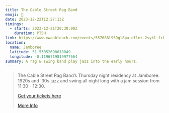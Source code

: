 ```yaml
---
title: The Cable Street Rag Band
emoji: 🎻
date: 2023-12-22T12:27:13Z
timings:
  - starts: 2023-12-21T20:30:00Z
    duration: PT5H
link: https://www.ewanbleach.com/events/557688l959gl8pa-dflnz-2sykl-frkxa-f5p58-m2d3p-dybs2-kwew8-tjls6-94w7t-hytj4-mzjhe-z8zkw-f6hk4-x79yn-wlynt-6jtnm-tkwj3-rbyyk-pb4xx-bbdsh-35xpf-erye2-2nlxy-4cz4b-pme3d-gsb28
location:
  name: Jamboree
  latitude: 51.53052698618849
  longitude: -0.1196719819977664
summary: A rag & swing band play jazz into the early hours.
---
```


> The Cable Street Rag Band’s Thursday night residency at Jamboree. 1920s and ’30s jazz and swing all night long with a jam session from 11:30 - 12:30.
>
> [Get your tickets here](https://www.wegottickets.com/event/598828/)
>
> [More Info](https://www.jamboreevenue.co.uk/events/limehouse-de-reverie-with-the-cable-street-rag-band-27/)
